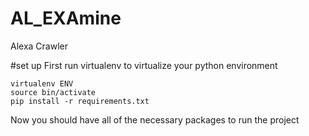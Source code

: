 # AL_EXAmine
Alexa Crawler

#set up
First run virtualenv to virtualize your python environment

	virtualenv ENV
	source bin/activate
	pip install -r requirements.txt

Now you should have all of the necessary packages to run the project


